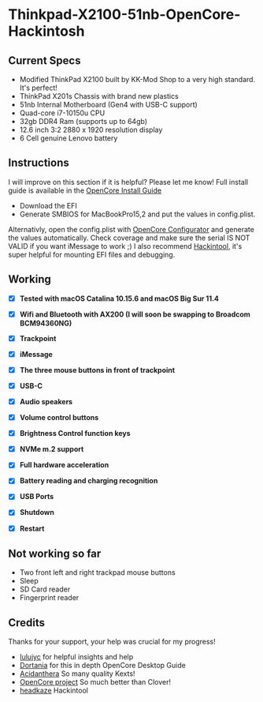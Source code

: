 # Thinkpad-X2100-51nb-OpenCore-Hackintosh


## Current Specs

- Modified ThinkPad X2100 built by KK-Mod Shop to a very high standard. It's perfect! 
- ThinkPad X201s Chassis with brand new plastics
- 51nb Internal Motherboard (Gen4 with USB-C support)
- Quad-core i7-10150u CPU
- 32gb DDR4 Ram (supports up to 64gb)
- 12.6 inch 3:2 2880 x 1920 resolution display
- 6 Cell genuine Lenovo battery

## Instructions

I will improve on this section if it is helpful? Please let me know! Full install guide is available in the [OpenCore Install Guide](https://dortania.github.io/OpenCore-Install-Guide/troubleshooting/extended/kernel-issues.html#stuck-on-eb-log-exitbs-start)

- Download the EFI
- Generate SMBIOS for MacBookPro15,2 and put the values in config.plist. 

Alternativly, open the config.plist with [OpenCore Configurator](https://github.com/notiflux/OpenCore-Configurator) and generate the values automatically. Check coverage and make sure the serial IS NOT VALID if you want iMessage to work ;) I also recommend [Hackintool](https://github.com/headkaze/Hackintool), it's super helpful for mounting EFI files and debugging.

## Working

- [x] **Tested with macOS Catalina 10.15.6 and macOS Big Sur 11.4**
- [x] **Wifi and Bluetooth with AX200 (I will soon be swapping to Broadcom BCM94360NG)**
- [x] **Trackpoint**
- [x] **iMessage**
- [x] **The three mouse buttons in front of trackpoint**
- [x] **USB-C**
- [x] **Audio speakers**
- [x] **Volume control buttons**
- [x] **Brightness Control function keys**
- [x] **NVMe m.2 support**
- [x] **Full hardware acceleration**
- [x] **Battery reading and charging recognition**
- [x] **USB Ports**
- [x] **Shutdown**
- [x] **Restart**


## Not working so far

- Two front left and right trackpad mouse buttons
- Sleep
- SD Card reader
- Fingerprint reader

## Credits

Thanks for your support, your help was crucial for my progress!

- [lulujyc](https://github.com/lulujyc/51nb-X210-Hackintosh) for helpful insights and help
- [Dortania](https://github.com/dortania) for this in depth OpenCore Desktop Guide
- [Acidanthera](https://github.com/acidanthera) So many quality Kexts!
- [OpenCore project](https://github.com/OpenCorePkg) So much better than Clover!
- [headkaze](https://github.com/headkaze) Hackintool
